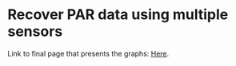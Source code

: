 # Recover PAR data using multiple sensors

Link to final page that presents the graphs: [Here](https://colab.research.google.com/drive/1zcpOtHGvaVQrtDKotWFcYpDULA2FfM0-).
